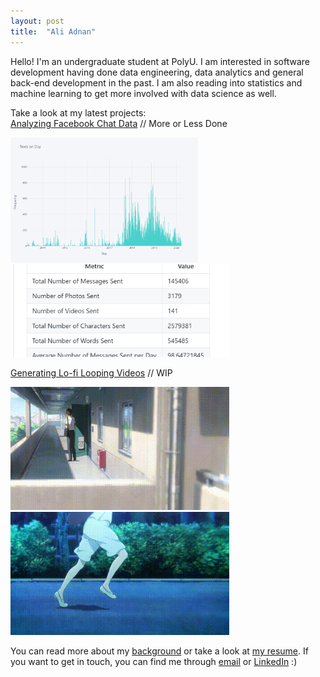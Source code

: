 ```yaml
---
layout: post
title:  "Ali Adnan"
---
```


Hello! I'm an undergraduate student at PolyU. I am interested in software development having done data engineering, data analytics and general back-end development in the past. I am also reading into statistics and machine learning to get more involved with data science as well.


Take a look at my latest projects:  
[Analyzing Facebook Chat Data][fb-data] // More or Less Done

<img src="assets\date_msgs.svg"  height="200">
<img src="assets\fbmessage.PNG"  width="350">

[Generating Lo-fi Looping Videos][lofi] // WIP 

<!-- ![Lo-fi Loop](assets\rain_loop.gif) -->

<img src="assets\genLoop.gif"  width="350">
<img src="assets\genLoop2.gif"  width="350">

You can read more about my [background][bg] or take a look at [my resume][resume]. If you want to get in touch, you can find me through [email][em] or [LinkedIn][li] :)
 
[resume]: ./assets/ali-adnan_cv.pdf
[fb-data]: https://github.com/aliadnani/fb_message_analysis
[lofi]: https://github.com/aliadnani/lofi-background-generation
[bg]: ./about.html
[em]: mailto:ali.adnani@hotmail.com
[li]: https://www.linkedin.com/in/ali-adnan-b89303160/
